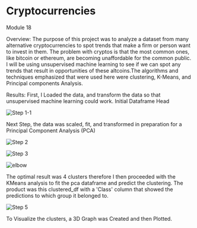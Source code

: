 # Cryptocurrencies
Module 18

Overview: 
The purpose of this project was to analyze a dataset from many alternative cryptocurrencies to spot trends that make a firm or person want to invest in them. The problem with cryptos is that the most common ones, like bitcoin or ethereum, are becoming unaffordable for the common public. I will be using unsupervised machine learning to see if we can spot any trends that result in opportunities of these altcoins.The algorithms and techniques emphasized that were used here were clustering, K-Means, and Principal components Analysis. 


Results: 
First, I Loaded the data, and transform the data so that unsupervised machine learning could work.
Initial Dataframe Head 

![Step 1-1](https://user-images.githubusercontent.com/95897182/166161180-143985d3-f57a-4e6b-a202-8242241a1524.png)

Next Step, the data was scaled, fit, and transformed in preparation for a Principal Component Analysis (PCA)

![Step 2](https://user-images.githubusercontent.com/95897182/166161324-c933bd40-fb31-4ecb-89a6-2cf658dc65ca.png)

![Step 3](https://user-images.githubusercontent.com/95897182/166161396-0312b935-7621-43ea-bc47-b73ddc120e7d.png)

![elbow](https://user-images.githubusercontent.com/95897182/166161490-13d3ccba-5a4c-4171-b8cf-095d1b0d278f.png)

The optimal result was 4 clusters therefore I then proceeded with the KMeans analysis to fit the pca dataframe and predict the clustering. 
The product was this clustered_df with a 'Class' column that showed the predictions to which group it belonged to.

![Step 5](https://user-images.githubusercontent.com/95897182/166161607-a1590e5c-b36e-4f88-865b-874b75fd8f70.png) 


To Visualize the clusters, a 3D Graph was Created and then Plotted. 











